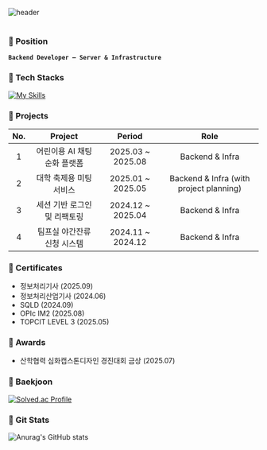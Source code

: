 ![header](https://capsule-render.vercel.app/api?type=Venom&color=FFB74D&fontColor=F98A00&height=130&section=header&text=ahyeon🫛&textShadow=2px_2px_5px_#F57F17%2C-2px_-2px_5px_#F57F17%2C2px_-2px_5px_#F57F17%2C-2px_2px_5px_#F57F17)
<br></br>

### 🥭 Position  
**`Backend Developer — Server & Infrastructure`**

### 🥭 Tech Stacks
[![My Skills](https://skillicons.dev/icons?i=java,spring,mysql,redis,aws,ubuntu,linux,docker,nginx,githubactions,bash,prometheus,grafana,git,python)](https://skillicons.dev)

### 🥭 Projects
|No.|Project|Period|Role|
|:----:|:----:|:----:|:----:|
|1|어린이용 AI 채팅 순화 플랫폼  |2025.03 ~ 2025.08|Backend & Infra|
|2|대학 축제용 미팅 서비스  |2025.01 ~ 2025.05|Backend & Infra (with project planning)|
|3|세션 기반 로그인 및 리팩토링  |2024.12 ~ 2025.04|Backend & Infra|
|4|팀프실 야간잔류 신청 시스템  |2024.11 ~ 2024.12|Backend & Infra|

### 🥭 Certificates
- 정보처리기사 (2025.09)
- 정보처리산업기사 (2024.06)
- SQLD (2024.09)
- OPIc IM2 (2025.08)
- TOPCIT LEVEL 3 (2025.05)

### 🥭 Awards
- 산학협력 심화캡스톤디자인 경진대회 금상 (2025.07)

### 🥭 Baekjoon
[![Solved.ac Profile](http://mazassumnida.wtf/api/generate_badge?boj=roqkfwkah)](https://solved.ac/roqkfwkah)

### 🥭 Git Stats
![Anurag's GitHub stats](https://github-readme-stats.vercel.app/api?username=ahyeonkong&theme=slateorange&show_icons=true&count_private=true)
